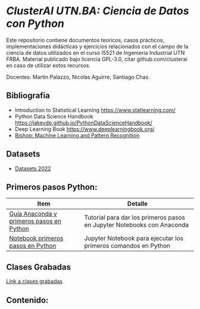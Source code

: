 # *ClusterAI UTN.BA: Ciencia de Datos con Python*
Este repositorio contiene documentos teoricos, casos prácticos, implementaciones didácticas y ejercicios relacionados con el campo de la ciencia de datos utilizados en el curso I5521 de Ingenieria Industrial UTN FRBA. Material publicado bajo licencia GPL-3.0, citar github.com/clusterai en caso de utilizar estos recursos. 

Docentes: Martin Palazzo, Nicolas Aguirre, Santiago Chas.

## Bibliografia
- Introduction to Statistical Learning https://www.statlearning.com/
- Python Data Science Handbook https://jakevdp.github.io/PythonDataScienceHandbook/
- Deep Learning Book https://www.deeplearningbook.org/
- [Bishop: Machine Learning and Pattern Recognition](http://users.isr.ist.utl.pt/~wurmd/Livros/school/Bishop%20-%20Pattern%20Recognition%20And%20Machine%20Learning%20-%20Springer%20%202006.pdf)

## Datasets
- [Datasets 2022](https://drive.google.com/drive/folders/1GEJfwqvNv4FADxO1msqcuXJ0MQ9JlA_p?usp=sharing)

## Primeros pasos Python:

| Item | Detalle |
| --- | ----------- |
| [Guía Anaconda y primeros pasos en Python](https://github.com/clusterai/clusterai_2022/blob/main/clase00/instalar_python_jupyter.pdf)  | Tutorial para dar los primeros pasos en Jupyter Notebooks con Anaconda |
| [Notebook primeros pasos en Python](https://github.com/clusterai/clusterai_2022/blob/main/clase00/python_primeros_pasos.ipynb)         | Jupyter Notebook para ejecutar los primeros comandos en Python |

## Clases Grabadas
[Link a clases grabadas](https://drive.google.com/drive/folders/1QxDKVhP1-FkBX-OwvqnN3ierbIAOF_PQ?usp=sharing)

## Contenido:
